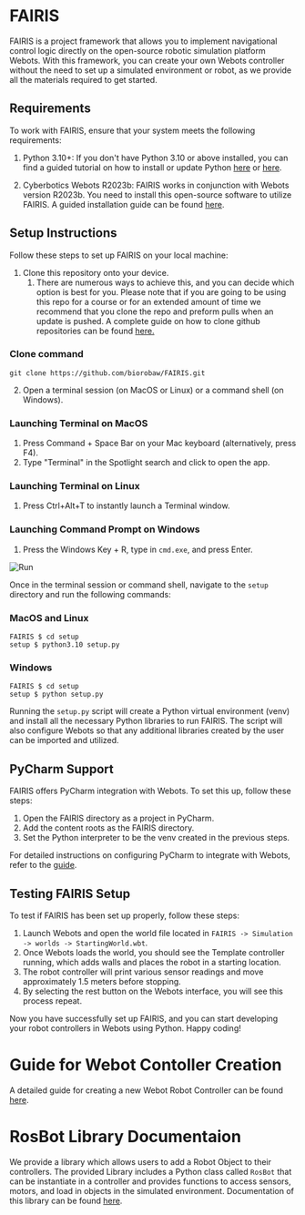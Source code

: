 # FAIRIS

FAIRIS is a project framework that allows you to implement navigational control logic directly on the open-source robotic simulation platform Webots. With this framework, you can create your own Webots controller without the need to set up a simulated environment or robot, as we provide all the materials required to get started.

## Requirements

To work with FAIRIS, ensure that your system meets the following requirements:

1. Python 3.10+: If you don't have Python 3.10 or above installed, you can find a guided tutorial on how to install or 
   update Python [here](https://realpython.com/installing-python/) or [here](https://www.pythoncentral.io/how-to-update-python/).

2. Cyberbotics Webots R2023b: FAIRIS works in conjunction with Webots version R2023b. You need to install this open-source software to utilize FAIRIS. A guided installation guide can be found [here](https://cyberbotics.com/doc/guide/installation-procedure).

## Setup Instructions

Follow these steps to set up FAIRIS on your local machine:

1. Clone this repository onto your device. 
   1. There are numerous ways to achieve this, and you can decide which option is best for you. Please note that if 
      you are going to be using this repo for a course or for an extended amount of time we recommend that you clone 
      the repo and preform pulls when an update is pushed. A complete guide on how to clone github repositories can 
      be found [here.](https://docs.github.com/en/repositories/creating-and-managing-repositories/cloning-a-repository)
### Clone command
   ```git clone https://github.com/biorobaw/FAIRIS.git```

2. Open a terminal session (on MacOS or Linux) or a command shell (on Windows).

### Launching Terminal on MacOS

1. Press Command + Space Bar on your Mac keyboard (alternatively, press F4).
2. Type "Terminal" in the Spotlight search and click to open the app.

### Launching Terminal on Linux

1. Press Ctrl+Alt+T to instantly launch a Terminal window.

### Launching Command Prompt on Windows

1. Press the Windows Key + R, type in `cmd.exe`, and press Enter.

![Run](https://www.majorgeeks.com/content/file/4355_ways%20to%20open%20the%20command%20prompt%20in%20windows%2011%201.jpg)

Once in the terminal session or command shell, navigate to the `setup` directory and run the following commands:

### MacOS and Linux
```shell
FAIRIS $ cd setup
setup $ python3.10 setup.py
```

### Windows
```shell
FAIRIS $ cd setup
setup $ python setup.py
```

Running the `setup.py` script will create a Python virtual environment (venv) and install all the necessary Python libraries to run FAIRIS. The script will also configure Webots so that any additional libraries created by the user can be imported and utilized.

## PyCharm Support

FAIRIS offers PyCharm integration with Webots. To set this up, follow these steps:

1. Open the FAIRIS directory as a project in PyCharm.
2. Add the content roots as the FAIRIS directory.
3. Set the Python interpreter to be the venv created in the previous steps.

For detailed instructions on configuring PyCharm to integrate with Webots, refer to the [guide](https://cyberbotics.com/doc/guide/using-your-ide#pycharm).

## Testing FAIRIS Setup

To test if FAIRIS has been set up properly, follow these steps:

1. Launch Webots and open the world file located in `FAIRIS -> Simulation -> worlds -> StartingWorld.wbt`.
2. Once Webots loads the world, you should see the Template controller running, which adds walls and places the robot 
   in a starting location.
3. The robot controller will print various sensor readings and move approximately 1.5 meters before stopping.
4. By selecting the rest button on the Webots interface, you will see this process repeat.

Now you have successfully set up FAIRIS, and you can start developing your robot controllers in Webots using Python. Happy coding!

# Guide for Webot Contoller Creation

A detailed guide for creating a new Webot Robot Controller can be found [here](simulation/controllers/README.md).

# RosBot Library Documentaion

We provide a library which allows users to add a Robot Object to their controllers. The provided Library includes a 
Python class called ```RosBot``` that can be instantiate in a controller and provides functions to access sensors, 
motors, and load in objects in the simulated environment. Documentation of this library can be found [here](fairis_lib/README.md).
